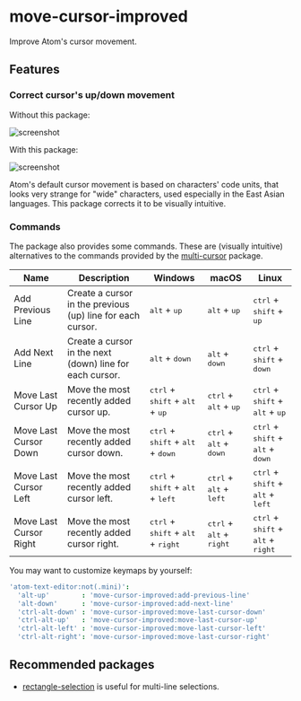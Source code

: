 # move-cursor-improved
Improve Atom's cursor movement.

## Features
### Correct cursor's up/down movement
Without this package:

![screenshot](https://github.com/susisu/move-cursor-improved/wiki/images/without-mci.gif)

With this package:

![screenshot](https://github.com/susisu/move-cursor-improved/wiki/images/with-mci.gif)

Atom's default cursor movement is based on characters' code units, that looks very strange for "wide" characters, used especially in the East Asian languages.
This package corrects it to be visually intuitive.

### Commands
The package also provides some commands.
These are (visually intuitive) alternatives to the commands provided by the [multi-cursor](https://atom.io/packages/multi-cursor) package.

|          Name          |                        Description                         |                                Windows                                 |                        macOS                        |                                 Linux                                  |
| ---------------------- | ---------------------------------------------------------- | ---------------------------------------------------------------------- | --------------------------------------------------- | ---------------------------------------------------------------------- |
| Add Previous Line      | Create a cursor in the previous (up) line for each cursor. | <kbd>alt</kbd> + <kbd>up</kbd>                                         | <kbd>alt</kbd> + <kbd>up</kbd>                      | <kbd>ctrl</kbd> + <kbd>shift</kbd> + <kbd>up</kbd>                     |
| Add Next Line          | Create a cursor in the next (down) line for each cursor.   | <kbd>alt</kbd> + <kbd>down</kbd>                                       | <kbd>alt</kbd> + <kbd>down</kbd>                    | <kbd>ctrl</kbd> + <kbd>shift</kbd> + <kbd>down</kbd>                   |
| Move Last Cursor Up    | Move the most recently added cursor up.                    | <kbd>ctrl</kbd> + <kbd>shift</kbd> + <kbd>alt</kbd> + <kbd>up</kbd>    | <kbd>ctrl</kbd> + <kbd>alt</kbd> + <kbd>up</kbd>    | <kbd>ctrl</kbd> + <kbd>shift</kbd> + <kbd>alt</kbd> + <kbd>up</kbd>    |
| Move Last Cursor Down  | Move the most recently added cursor down.                  | <kbd>ctrl</kbd> + <kbd>shift</kbd> + <kbd>alt</kbd> + <kbd>down</kbd>  | <kbd>ctrl</kbd> + <kbd>alt</kbd> + <kbd>down</kbd>  | <kbd>ctrl</kbd> + <kbd>shift</kbd> + <kbd>alt</kbd> + <kbd>down</kbd>  |
| Move Last Cursor Left  | Move the most recently added cursor left.                  | <kbd>ctrl</kbd> + <kbd>shift</kbd> + <kbd>alt</kbd> + <kbd>left</kbd>  | <kbd>ctrl</kbd> + <kbd>alt</kbd> + <kbd>left</kbd>  | <kbd>ctrl</kbd> + <kbd>shift</kbd> + <kbd>alt</kbd> + <kbd>left</kbd>  |
| Move Last Cursor Right | Move the most recently added cursor right.                 | <kbd>ctrl</kbd> + <kbd>shift</kbd> + <kbd>alt</kbd> + <kbd>right</kbd> | <kbd>ctrl</kbd> + <kbd>alt</kbd> + <kbd>right</kbd> | <kbd>ctrl</kbd> + <kbd>shift</kbd> + <kbd>alt</kbd> + <kbd>right</kbd> |

You may want to customize keymaps by yourself:

``` coffee
'atom-text-editor:not(.mini)':
  'alt-up'        : 'move-cursor-improved:add-previous-line'
  'alt-down'      : 'move-cursor-improved:add-next-line'
  'ctrl-alt-down' : 'move-cursor-improved:move-last-cursor-down'
  'ctrl-alt-up'   : 'move-cursor-improved:move-last-cursor-up'
  'ctrl-alt-left' : 'move-cursor-improved:move-last-cursor-left'
  'ctrl-alt-right': 'move-cursor-improved:move-last-cursor-right'
```

## Recommended packages
* [rectangle-selection](https://atom.io/packages/rectangle-selection) is useful for multi-line selections.
